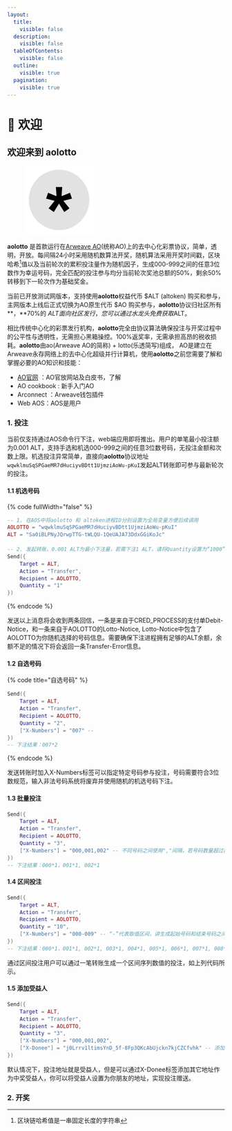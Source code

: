 ```yaml
---
layout:
  title:
    visible: false
  description:
    visible: false
  tableOfContents:
    visible: false
  outline:
    visible: true
  pagination:
    visible: true
---
```


# 👋 欢迎

## 欢迎来到 aolotto

<div align="left">

<figure><img src=".gitbook/assets/pure_pattern_light.png" alt="" width="160"><figcaption></figcaption></figure>

</div>

**aolotto** 是首款运行在[Arweave AO](https://ao.arweave.dev/)(统称AO)上的去中心化彩票协议，简单，透明，开放。每间隔24小时采用随机数算法开奖，随机算法采用开奖时间戳，区块哈希[^1]值以及当前轮次的累积投注量作为随机因子，生成000-999之间的任意3位数作为幸运号码，完全匹配的投注参与均分当前轮次奖池总额的50%，剩余50%转移到下一轮次作为基础奖金。

当前已开放测试网版本，支持使用**aolotto**权益代币 $ALT (altoken) 购买和参与，主网版本上线后正式切换为AO原生代币 $AO 购买参与，**aolotto**协议归社区所有**，**70%的 $ALT 面向社区发行，您可以通过水龙头免费获取$ALT。

相比传统中心化的彩票发行机构，**aolotto**完全由协议算法确保投注与开奖过程中的公平性与透明性，无需担心黑箱操控。100%返奖率，无需承担高昂的税收损耗。**aolotto**由ao(Arweave AO的简称) + lotto(乐透简写)组成， AO是建立在Arweave永存网络上的去中心化超级并行计算机，使用**aolotto**之前您需要了解和掌握必要的AO知识和技能：

* [AO官网](https://ao.arweave.dev/) ：AO官放网站及白皮书，了解
* AO cookbook :  新手入门AO
* Arconnect ：Arweave钱包插件
* Web AOS：AOS是用户

### 1. 投注

当前仅支持通过AOS命令行下注，web端应用即将推出。用户的单笔最小投注额为0.001 ALT，支持手选和机选000-999之间的任意3位数号码，无投注金额和次数上限。机选投注异常简单，直接向**aolotto**协议地址`wqwklmuSqSPGaeMR7dHuciyvBDtt1UjmziAoWu-pKuI`发起ALT转账即可参与最新轮次的投注。

#### 1.1 机选号码

{% code fullWidth="false" %}
```lua
-- 1. 在AOS中将aolotto 和 altoken进程ID分别设置为全局变量方便后续调用
AOLOTTO = "wqwklmuSqSPGaeMR7dHuciyvBDtt1UjmziAoWu-pKuI" 
ALT = "Sa0iBLPNyJQrwpTTG-tWLQU-1QeUAJA73DdxGGiKoJc" 

-- 2. 发起转账，0.001 ALT为最小下注量，若需下注1 ALT，请将Quantity设置为“1000”；
Send({ 
	Target = ALT, 
	Action = "Transfer", 
	Recipient = AOLOTTO, 
	Quantity = "1" 
})
```
{% endcode %}

发送以上消息将会收到两条回信，一条是来自于CRED\_PROCESS的支付单Debit-Notice，和一条来自于AOLOTTO的Lotto-Notice, Lotto-Notice中包含了AOLOTTO为你随机选择的号码信息。需要确保下注进程拥有足够的ALT余额，余额不足的情况下将会返回一条Transfer-Error信息。

#### 1.2 自选号码

{% code title="自选号码" %}
```lua
Send({ 
	Target = ALT, 
	Action = "Transfer", 
	Recipient = AOLOTTO, 
	Quantity = "2",
	["X-Numbers"] = "007" -- 
})
-- 下注结果：007*2
```
{% endcode %}

发送转账时加入X-Numbers标签可以指定特定号码参与投注，号码需要符合3位数规范，输入非法号码系统将废弃并使用随机的机选号码下注。

#### 1.3 批量投注

```lua
Send({ 
	Target = ALT, 
	Action = "Transfer", 
	Recipient = AOLOTTO, 
	Quantity = "3",
	["X-Numbers"] = "000,001,002" -- 不同号码之间使用","间隔，若号码数量超过投注数量，自动过滤溢出号码
})
-- 下注结果：000*1，001*1, 002*1
```

#### 1.4 区间投注

```lua
Send({ 
	Target = ALT, 
	Action = "Transfer", 
	Recipient = AOLOTTO, 
	Quantity = "10",
	["X-Numbers"] = "000-009" -- “-”代表取值区间，讲生成起始号码和结束号码之间的序列号码，号码数量超过投注数量自动过滤溢出部分；
})
-- 下注结果：000*1，001*1, 002*1, 003*1, 004*1, 005*1, 006*1, 007*1, 008*1, 009*1   
```

通过区间投注用户可以通过一笔转账生成一个区间序列数值的投注，如上列代码所示。

#### 1.5 添加受益人

```lua
Send({ 
	Target = ALT, 
	Action = "Transfer", 
	Recipient = AOLOTTO, 
	Quantity = "3",
	["X-Numbers"] = "000,001,002",
	["X-Donee"] = "j0Lrrv1ltimsYnD_5f-8Fp3QKcAbUjckn7kjCZCfvhk" -- 添加受益人tag和地址，地址务必为aos process地址，AR钱包地址无法发起提取奖金的请求；
})
```

默认情况下，投注地址就是受益人，但是可以通过X-Donee标签添加其它地址作为中奖受益人，你可以将受益人设置为你朋友的地址，实现投注赠送。

### 2. 开奖

[^1]: 区块链哈希值是一串固定长度的字符串
